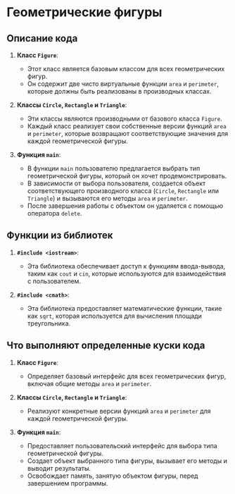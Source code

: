 # Геометрические фигуры

## Описание кода

1. **Класс `Figure`**:
   - Этот класс является базовым классом для всех геометрических фигур.
   - Он содержит две чисто виртуальные функции `area` и `perimeter`, которые должны быть реализованы в производных классах.

2. **Классы `Circle`, `Rectangle` и `Triangle`**:
   - Эти классы являются производными от базового класса `Figure`.
   - Каждый класс реализует свои собственные версии функций `area` и `perimeter`, которые возвращают соответствующие значения для каждой геометрической фигуры.

3. **Функция `main`**:
   - В функции `main` пользователю предлагается выбрать тип геометрической фигуры, который он хочет продемонстрировать.
   - В зависимости от выбора пользователя, создается объект соответствующего производного класса (`Circle`, `Rectangle` или `Triangle`) и вызываются его методы `area` и `perimeter`.
   - После завершения работы с объектом он удаляется с помощью оператора `delete`.

## Функции из библиотек

1. **`#include <iostream>`**:
   - Эта библиотека обеспечивает доступ к функциям ввода-вывода, таким как `cout` и `cin`, которые используются для взаимодействия с пользователем.

2. **`#include <cmath>`**:
   - Эта библиотека предоставляет математические функции, такие как `sqrt`, которая используется для вычисления площади треугольника.

## Что выполняют определенные куски кода

1. **Класс `Figure`**:
   - Определяет базовый интерфейс для всех геометрических фигур, включая общие методы `area` и `perimeter`.

2. **Классы `Circle`, `Rectangle` и `Triangle`**:
   - Реализуют конкретные версии функций `area` и `perimeter` для каждой геометрической фигуры.

3. **Функция `main`**:
   - Предоставляет пользовательский интерфейс для выбора типа геометрической фигуры.
   - Создает объект выбранного типа фигуры, вызывает его методы и выводит результаты.
   - Освобождает память, занятую объектом фигуры, перед завершением программы.
